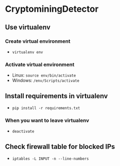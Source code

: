 # CryptominingDetector
 
## Use virtualenv

### Create virtual environment

* ```virtualenv env```

### Activate virtual environment

* Linux: ```source env/bin/activate```
* Windows: ```/env/Scripts/activate```

## Install requirements in virtualenv

* ```pip install -r requirements.txt```

### When you want to leave virtualenv

* ```deactivate```

## Check firewall table for blocked IPs
* ```iptables -L INPUT -n --line-numbers```